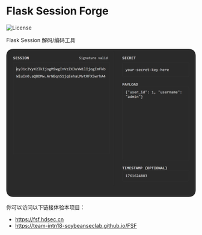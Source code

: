 # Flask Session Forge

![License](https://img.shields.io/badge/license-Apache_2.0-cyan.svg)

Flask Session 解码/编码工具  

![](https://raw.githubusercontent.com/Team-intN18-SoybeanSeclab/FSF/refs/heads/main/images/readme_example.png)

你可以访问以下链接体验本项目：    

- https://fsf.hdsec.cn
- https://team-intn18-soybeanseclab.github.io/FSF

